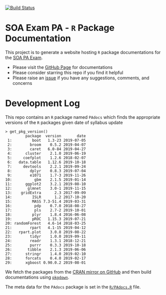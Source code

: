 [![Build Status](https://travis-ci.org/Haoen-Cui/SOA-Exam-PA-R-Package-Documentation.svg?branch=master)](https://travis-ci.org/Haoen-Cui/SOA-Exam-PA-R-Package-Documentation)

# SOA Exam PA - `R` Package Documentation 

This project is to generate a website hosting `R` package documentations for the [SOA PA Exam](https://www.soa.org/education/exam-req/edu-exam-pa-detail/). 

- Please visit the [GitHub Page](https://haoen-cui.github.io/SOA-Exam-PA-R-Package-Documentation/) for documentations
- Please consider starring this repo if you find it helpful 
- Please raise an [issue](https://github.com/Haoen-Cui/SOA-Exam-PA-R-Package-Documentation/issues) if you have any suggestions, comments, and concerns 

# Development Log 

This repo contains an `R` package named `PAdocs` which finds the appropriate versions of the `R` packages given date of syllabus update 
```
> get_pkg_version() 
         package  version       date
 1:         boot   1.3-23 2019-07-05
 2:        broom    0.5.2 2019-04-07
 3:        caret   6.0-84 2019-04-27
 4:      cluster    2.1.0 2019-06-19
 5:     coefplot    1.2.6 2018-02-07
 6:   data.table   1.12.6 2019-10-18
 7:     devtools    2.2.1 2019-09-24
 8:        dplyr    0.8.3 2019-07-04
 9:        e1071    1.7-3 2019-11-26
10:          gbm    2.1.5 2019-01-14
11:      ggplot2    3.2.1 2019-08-10
12:       glmnet    3.0-1 2019-11-15
13:    gridExtra      2.3 2017-09-09
14:         ISLR      1.2 2017-10-20
15:         MASS 7.3-51.4 2019-03-31
16:          pdp    0.7.0 2018-08-27
17:          pls    2.7-2 2019-10-01
18:         plyr    1.8.4 2016-06-08
19:         pROC   1.15.3 2019-07-21
20: randomForest   4.6-14 2018-03-25
21:        rpart   4.1-15 2019-04-12
22:   rpart.plot    3.0.8 2019-08-22
23:        tidyr    1.0.0 2019-09-11
24:        readr    1.3.1 2018-12-21
25:        purrr    0.3.3 2019-10-18
26:       tibble    2.1.3 2019-06-06
27:      stringr    1.4.0 2019-02-10
28:      forcats    0.4.0 2019-02-17
29:      xgboost 0.90.0.2 2019-08-01
```
We fetch the packages from the [CRAN mirror on GitHub](https://github.com/cran) and then build documentations using [`pkgdown`](https://pkgdown.r-lib.org/index.html). 

The meta data for the `PAdocs` package is set in the [`R/PAdocs.R`](https://github.com/Haoen-Cui/SOA-Exam-PA-R-Package-Documentation/blob/master/R/PAdocs.R) file. 
